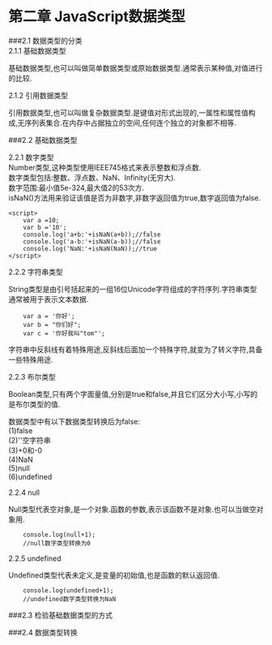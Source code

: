 #  第二章  JavaScript数据类型
###2.1  数据类型的分类   
2.1.1  基础数据类型

基础数据类型,也可以叫做简单数据类型或原始数据类型.通常表示某种值,对值进行的比较.

2.1.2  引用数据类型

引用数据类型,也可以叫做复杂数据类型.是键值对形式出现的,一属性和属性值构成,无序列表集合.在内存中占据独立的空间,任何连个独立的对象都不相等.

###2.2  基础数据类型

2.2.1  数字类型   
Number类型,这种类型使用IEEE745格式来表示整数和浮点数.   
数字类型包括:整数、浮点数、NaN、Infinity(无穷大).   
数字范围:最小值5e-324,最大值2的53次方.   
isNaN()方法用来验证该值是否为非数字,非数字返回值为true,数字返回值为false.

    <script>
        var a =10;
        var b ='10';
        console.log('a+b:'+isNaN(a+b));//false
        console.log('a-b:'+isNaN(a-b));//false
        console.log('NaN:'+isNaN(NaN));//true
    </script>

2.2.2  字符串类型

String类型是由引号括起来的一组16位Unicode字符组成的字符序列.字符串类型通常被用于表示文本数据.

        var a = '你好';
        var b = "你们好";
        var c = '你好我叫"tom"';

字符串中反斜线有着特殊用途,反斜线后面加一个特殊字符,就变为了转义字符,具备一些特殊用途.

2.2.3  布尔类型

Boolean类型,只有两个字面量值,分别是true和false,并且它们区分大小写,小写的是布尔类型的值.

数据类型中有以下数据类型转换后为false:   
(1)false   
(2)''空字符串   
(3)+0和-0   
(4)NaN   
(5)null   
(6)undefined

2.2.4  null

Null类型代表空对象,是一个对象.函数的参数,表示该函数不是对象.也可以当做空对象用.

        console.log(null+1);
        //null数字类型转换为0   

2.2.5  undefined

Undefined类型代表未定义,是变量的初始值,也是函数的默认返回值.

        console.log(undefined+1);
        //undefined数字类型转换为NaN

###2.3  检验基础数据类型的方式


###2.4  数据类型转换